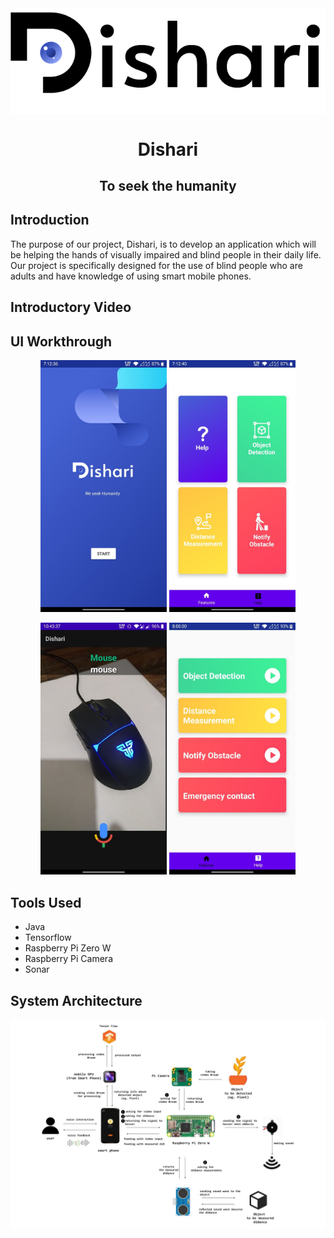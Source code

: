 <div style="text-align:center;background:white">
  <img src="_assets/diahri_black_1.png" />
</div>
<h1 align="center"><strong>Dishari</strong></h1>
<h2 align="center">
To seek the humanity
</h2>

## Introduction

The purpose of our project, Dishari, is to develop an application which will be helping the hands of visually impaired and blind people in their daily life.
Our project is specifically designed for the use of blind people who are adults and have knowledge of using smart mobile phones.

## Introductory Video

## UI Workthrough

<p align="center">
<img src="_assets/ui-1.jpg" width="40%" />
<img src="_assets/ui-2.jpg" width="40%" />
</p>
<p align="center">
<img src="_assets/ui-3.jpg" width="40%" />
<img src="_assets/ui-4.jpg" width="40%" />
</p>

## Tools Used

- Java
- Tensorflow
- Raspberry Pi Zero W
- Raspberry Pi Camera
- Sonar

## System Architecture

<p align="center">
<img src="_assets/sysarch.jpg" />
</p>
